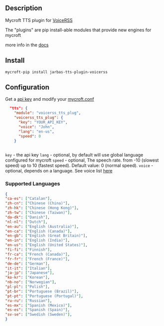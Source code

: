 ## Description
Mycroft TTS plugin for [VoiceRSS](http://www.voicerss.org)

The "plugins" are pip install-able modules that provide new engines for mycroft

more info in the [docs](https://mycroft-ai.gitbook.io/docs/mycroft-technologies/mycroft-core/plugins)

## Install


`mycroft-pip install jarbas-tts-plugin-voicerss`

## Configuration

Get a [api key](http://www.voicerss.org/api/) and modify your [mycroft.conf](https://mycroft-ai.gitbook.io/docs/using-mycroft-ai/customizations/mycroft-conf)

```json
  "tts": {
    "module": "voicerss_tts_plug",
    "voicerss_tts_plug": {
      "key": "YOUR_API_KEY",
      "voice": "John",
      "lang": "en-us",
      "speed": 0
    }
 
```

`key` - the api key
`lang` - optional, by default will use global language configured for mycroft
`speed` - optional, The speech rate. from -10 (slowest speed) up to 10 (fastest speed). Default value: 0 (normal speed).
`voice` - optional, depends on a language. See voice list [here](http://www.voicerss.org/api/)

### Supported Languages


```json
{
"ca-es": ["Catalan"],
"zh-cn": ["Chinese (China)"],
"zh-hk": ["Chinese (Hong Kong)"],
"zh-tw": ["Chinese (Taiwan)"],
"da-dk": ["Danish"],
"nl-nl": ["Dutch"],
"en-au": ["English (Australia)"],
"en-ca": ["English (Canada)"],
"en-gb": ["English (Great Britain)"],
"en-in": ["English (India)"],
"en-us": ["English (United States)"],
"fi-fi": ["Finnish"],
"fr-ca": ["French (Canada)"],
"fr-fr": ["French (France)"],
"de-de": ["German"],
"it-it": ["Italian"],
"ja-jp": ["Japanese"],
"ko-kr": ["Korean"],
"nb-no": ["Norwegian"],
"pl-pl": ["Polish"],
"pt-br": ["Portuguese (Brazil)"],
"pt-pt": ["Portuguese (Portugal)"],
"ru-ru": ["Russian"],
"es-mx": ["Spanish (Mexico)"],
"es-es": ["Spanish (Spain)"],
"sv-se": ["Swedish (Sweden)"],
}
```